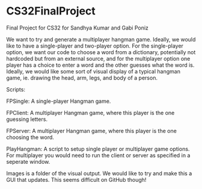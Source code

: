 # CS32FinalProject
Final Project for CS32 for Sandhya Kumar and Gabi Poniz

We want to try and generate a multiplayer hangman game. Ideally, we would like to have a single-player and two-player option. For the single-player option, we want our code to choose a word from a dictionary, potentially not hardcoded but from an external source, and for the multiplayer option one player has a choice to enter a word and the other guesses what the word is. Ideally, we would like some sort of visual display of a typical hangman game, ie. drawing the head, arm, legs, and body of a person.

Scripts:

FPSingle: A single-player Hangman game.

FPClient: A multiplayer Hangman game, where this player is the one guessing letters.

FPServer: A multiplayer Hangman game, where this player is the one choosing the word.

PlayHangman: A script to setup single player or multiplayer game options. For multiplayer
you would need to run the client or server as specified in a seperate window.

Images is a folder of the visual output. We would like to try and make this a GUI that updates. This seems difficult on GitHub though!
